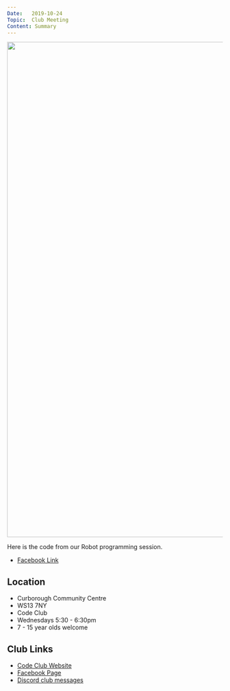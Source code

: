 ```yaml
---
Date:   2019-10-24
Topic:  Club Meeting
Content: Summary
---
```

[<img width="720px" height="1156" src="https://scontent.fbhx6-1.fna.fbcdn.net/v/t1.6435-9/73204606_2330616023732151_3703151816570044416_n.png?stp=dst-png_p720x720&_nc_cat=103&ccb=1-7&_nc_sid=730e14&_nc_ohc=shKD6SzW-9cAX88ES92&_nc_ht=scontent.fbhx6-1.fna&edm=AKK4YLsEAAAA&oh=00_AfDVB8-9Ir5spa30eKOnrYV_zklV5JN3W1G9DH0_6dma7A&oe=654E245E"/>](https://scontent.fbhx6-1.fna.fbcdn.net/v/t1.6435-9/73204606_2330616023732151_3703151816570044416_n.png?stp=dst-png_p720x720&_nc_cat=103&ccb=1-7&_nc_sid=730e14&_nc_ohc=shKD6SzW-9cAX88ES92&_nc_ht=scontent.fbhx6-1.fna&edm=AKK4YLsEAAAA&oh=00_AfDVB8-9Ir5spa30eKOnrYV_zklV5JN3W1G9DH0_6dma7A&oe=654E245E)

Here is the code from our Robot programming session.

* [Facebook Link](https://www.facebook.com/1481985248595237/posts/2330617700398650/)

## Location

* Curborough Community Centre
* WS13 7NY
* Code Club
* Wednesdays 5:30 - 6:30pm
* 7 - 15 year olds welcome

## Club Links

* [Code Club Website](https://lichfield-code-club.github.io/)
* [Facebook Page](https://www.facebook.com/LichfieldCoders)
* [Discord club messages](https://discord.gg/szz6xGK)

